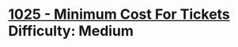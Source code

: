 # [1025 - Minimum Cost For Tickets](https://leetcode.com/problems/minimum-cost-for-tickets/) </br> Difficulty: Medium